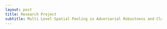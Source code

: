 ```yaml
---
layout: post
title: Research Project
subtitle: Multi Level Spatial Pooling in Adversarial Robustness and Classification.
---
```


